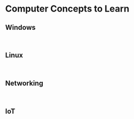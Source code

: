 # Computer Concepts to Learn

## Windows

</br >

## Linux

</br >

## Networking

</br >

## IoT

</br >
